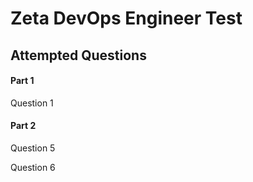 <h1>Zeta DevOps Engineer Test</h1>
<h2>Attempted Questions</h2>
<h4>Part 1</h4>
<p>Question 1</p>
<h4>Part 2</h4>
<p>Question 5</p>
<p>Question 6</p>